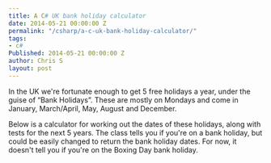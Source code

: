 ```yaml
---
title: A C# UK bank holiday calculator
date: 2014-05-21 00:00:00 Z
permalink: "/csharp/a-c-uk-bank-holiday-calculator/"
tags:
- c#
Published: 2014-05-21 00:00:00 Z
author: Chris S
layout: post
---
```


In the UK we're fortunate enough to get 5 free holidays a year, under the guise of &#8220;Bank Holidays&#8221;. These are mostly on Mondays and come in January, March/April, May, August and December.

Below is a calculator for working out the dates of these holidays, along with tests for the next 5 years. The class tells you if you're on a bank holiday, but could be easily changed to return the bank holiday dates. For now, it doesn't tell you if you're on the Boxing Day bank holiday.

<!--more-->

  
<script src="https://gist.github.com/yetanotherchris/83a486dc92fc81070418.js"></script>

<script src="https://gist.github.com/yetanotherchris/51bc6d3e72ef3e0fc47a.js"></script>
